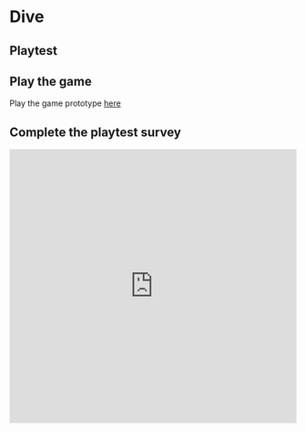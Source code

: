 # Dive
## Playtest

## Play the game

Play the game prototype [here](https://nlbrock.github.io/IASC-1P04/Prototypes/TwineGamePrototype.v4.html)

## Complete the playtest survey

<iframe width="640px" height= "480px" src= "https://forms.office.com/Pages/ResponsePage.aspx?id=FRGudvwe8kqlNuKyRDrxoHZHlMHoJFxAtOXgIqWLN2RUM0hBRUU0UTAyWEQwWTFFT05GMFo3QkVDQS4u&embed=true" frameborder= "0" marginwidth= "0" marginheight= "0" style= "border: none; max-width:100%; max-height:100vh" allowfullscreen webkitallowfullscreen mozallowfullscreen msallowfullscreen> </iframe>
